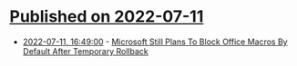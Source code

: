 # [Published on 2022-07-11](index.md)

* [2022-07-11, 16:49:00](https://it.slashdot.org/story/22/07/11/1650215/microsoft-still-plans-to-block-office-macros-by-default-after-temporary-rollback?utm_source=rss1.0mainlinkanon&utm_medium=feed) - [Microsoft Still Plans To Block Office Macros By Default After Temporary Rollback](https://it.slashdot.org/story/22/07/11/1650215/microsoft-still-plans-to-block-office-macros-by-default-after-temporary-rollback?utm_source=rss1.0mainlinkanon&utm_medium=feed)

